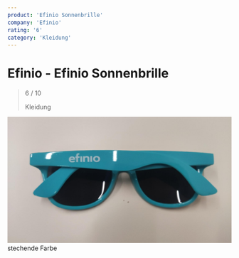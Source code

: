 ```yaml
---
product: 'Efinio Sonnenbrille'
company: 'Efinio'
rating: '6'
category: 'Kleidung'
---
```


# Efinio - Efinio Sonnenbrille
>
> 6 / 10
>
> Kleidung

![Efinio Sonnenbrille](./assets/efinio-efinio-sonnenbrille-d74d3c5e-70ed-417c-b754-43aaa1e49bfd.jpg)
stechende Farbe
